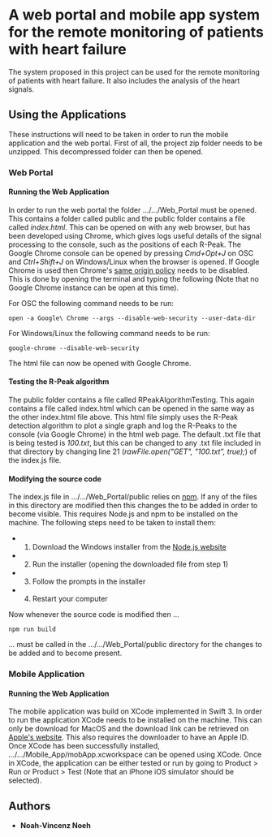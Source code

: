 # A web portal and mobile app system for the remote monitoring of patients with heart failure

The system proposed in this project can be used for the remote monitoring of patients with heart failure. It also includes the analysis of the heart signals.

## Using the Applications

These instructions will need to be taken in order to run the mobile application and the web portal. First of all, the project zip folder needs to be unzipped. This decompressed folder can then be opened.

### Web Portal

#### Running the Web Application

In order to run the web portal the folder .../.../Web_Portal must be opened. This contains a folder called public and the public folder contains a file called *index.html*. This can be opened on with any web browser, but has been developed using Chrome, which gives logs useful details of the signal processing to the console, such as the positions of each R-Peak. The Google Chrome console can be opened by pressing *Cmd+Opt+J* on OSC and *Ctrl+Shift+J* on Windows/Linux when the browser is opened. If Google Chrome is used then Chrome's [same origin policy](https://en.wikipedia.org/wiki/Same-origin_policy) needs to be disabled. This is done by opening the terminal and typing the following (Note that no Google Chrome instance can be open at this time).

For OSC the following command needs to be run:
```
open -a Google\ Chrome --args --disable-web-security --user-data-dir
```

For Windows/Linux the following command needs to be run:
```
google-chrome --disable-web-security
```
The html file can now be opened with Google Chrome.

#### Testing the R-Peak algorithm

The public folder contains a file called RPeakAlgorithmTesting. This again contains a file called index.html which can be opened in the same way as the other index.html file above. This html file simply uses the R-Peak detection algorithm to plot a single graph and log the R-Peaks to the console (via Google Chrome) in the html web page. The default .txt file that is being tested is *100.txt*, but this can be changed to any .txt file included in that directory by changing line 21 (*rawFile.open("GET", "100.txt", true);*) of the index.js file. 

#### Modifying the source code
 
 The index.js file in  .../.../Web_Portal/public relies on [npm](https://www.npmjs.com). If any of the files in this directory are modified then this changes the to be added in order to become visible. This requires Node.js and npm to be installed on the machine. The following steps need to be taken to install them:
 
 - 1) Download the Windows installer from the [Node.js website](https://nodejs.org/en/)
 - 2) Run the installer (opening the downloaded file from step 1)
 - 3) Follow the prompts in the installer
 - 4) Restart your computer
 
 Now whenever the source code is modified then ...
 ```
 npm run build
 ```
 ... must be called in the .../.../Web_Portal/public directory for the changes to be added and to become present.

### Mobile Application

#### Running the Web Application

The mobile application was build on XCode implemented in Swift 3. In order to run the application XCode needs to be installed on the machine. This can only be download for MacOS and the download link can be retrieved on [Apple's website](https://developer.apple.com/download/). This also requires the downloader to have an Apple ID. Once XCode has been successfully installed, .../.../Mobile_App/mobApp.xcworkspace can be opened using XCode. Once in XCode, the application can be either tested or run by going to Product > Run or Product > Test (Note that an iPhone iOS simulator should be selected).


## Authors

* **Noah-Vincenz Noeh**
